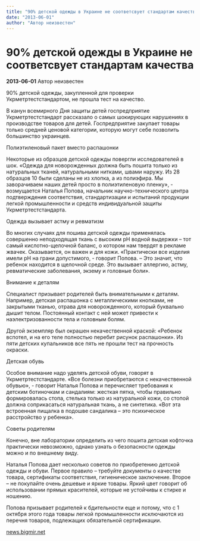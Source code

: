 ```yaml
---
title: "90% детской одежды в Украине не соответсвует стандартам качества"
date: "2013-06-01"
author: "Автор неизвестен"
---
```


# 90% детской одежды в Украине не соответсвует стандартам качества

**2013-06-01** Автор неизвестен

90% детской одежды, закупленной для проверки Укрметртестстандартом, не прошла тест на качество.

В канун всемирного Дня защиты детей госпредприятие Укрметртестстандарт рассказало о самых шокирующих нарушениях в производстве товаров для детей. Госпредприятие закупает товары только средней ценовой категории, которую могут себе позволить большинство украинцев.

Полиэтиленовый пакет вместо распашонки

Некоторые из образцов детской одежды повергли исследователей в шок. «Одежда для новорожденных должна быть пошита только из натуральных тканей, натуральными нитками, швами наружу. Из 28 образцов 10 были сделаны не из хлопка, а из полиэфира. Мы заворачиваем наших детей просто в полиэтиленовую пленку», - возмущается Наталья Попова, начальник научно-технического центра подтверждения соответствия, стандартизации и испытаний продукции легкой промышленности и средств индивидуальной защиты Укрметртестстандарта.

Одежда вызывает астму и ревматизм

Во многих случаях для пошива детской одежды применялась совершенно неподходящая ткань с высоким pH водной выдержки – тот самый кислотно-щелочной баланс, о котором нам твердят в рекламе жвачек. Оказывается, он важен и для кожи. «Практически все изделия имели pH на грани допустимого, - говорит Попова. – Это значит, что ребенок находится в щелочной среде. Это вызывает аллергию, астму, ревматические заболевания, экзему и головные боли».

Внимание к деталям

Специалист призывает родителей быть внимательными к деталям. Например, детская распашонка с металлическими кнопками, не закрытыми тканью, отрава для новорожденного, который буквально дышит телом. Постоянный контакт с ней может привести к наэлектризованности тела и головным болям.

Другой экземпляр был окрашен некачественной краской: «Ребенок вспотел, и на его теле полностью перебит рисунок распашонки». Из пяти детских купальников все пять не прошли тест на прочность окраски.

Детская обувь

Особое внимание надо уделять детской обуви, говорят в Укрметртестстандарте. «Все болезни приобретаются с некачественной обувью», - говорит Наталья Попова и перечисляет требования к детским ботиночкам и сандалиям: жесткая пятка, чтобы правильно формировалась стопа, стелька только из натуральной кожи, со стопой должна соприкасаться натуральная ткань, а не синтетика. «Вот эта встроенная пищалка в подошве сандалика – это психическое расстройство у ребенка».

Советы родителям

Конечно, вне лаборатории определить из чего пошита детская кофточка практически невозможно, однако узнать о безопасности одежды можно и по внешнему виду.

Наталья Попова дает несколько советов по приобретению детской одежды и обуви. Первое правило – требуйте документы о качестве товара, сертификаты соответствия, гигиеническое заключение. Второе – не покупайте очень дешевые и яркие товары. Яркий цвет говорит об использовании прямых красителей, которые не устойчивы к стирке и ношению.

Попова призывает родителей к бдительности еще и потому, что с 1 октября этого года товары легкой промышленности исключаются из перечня товаров, подлежащих обязательной сертификации.

[news.bigmir.net](http://news.bigmir.net/ukraine/713229-Detskaja-odezhda-v-Ukraine-shokirovala-specialistov--FOTO-)